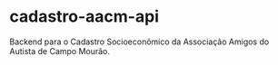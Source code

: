 # cadastro-aacm-api
Backend para o Cadastro Socioeconômico da Associação Amigos do Autista de Campo Mourão.
